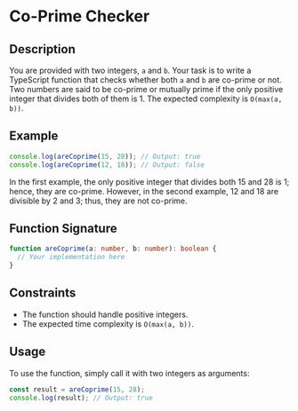 # Co-Prime Checker

## Description

You are provided with two integers, `a` and `b`. Your task is to write a TypeScript function that checks whether both `a` and `b` are co-prime or not. Two numbers are said to be co-prime or mutually prime if the only positive integer that divides both of them is 1. The expected complexity is `O(max(a, b))`.

## Example

```typescript
console.log(areCoprime(15, 28)); // Output: true
console.log(areCoprime(12, 18)); // Output: false
```

In the first example, the only positive integer that divides both 15 and 28 is 1; hence, they are co-prime. However, in the second example, 12 and 18 are divisible by 2 and 3; thus, they are not co-prime.

## Function Signature

```typescript
function areCoprime(a: number, b: number): boolean {
  // Your implementation here
}
```

## Constraints

- The function should handle positive integers.
- The expected time complexity is `O(max(a, b))`.

## Usage

To use the function, simply call it with two integers as arguments:

```typescript
const result = areCoprime(15, 28);
console.log(result); // Output: true
```
